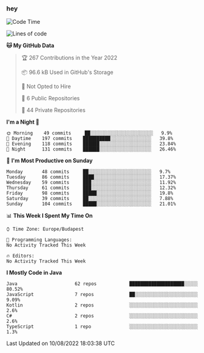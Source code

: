 ### hey

<!--START_SECTION:waka-->
![Code Time](http://img.shields.io/badge/Code%20Time-801%20hrs%2035%20mins-blue)

![Lines of code](https://img.shields.io/badge/From%20Hello%20World%20I%27ve%20Written-508%20Thousand%20lines%20of%20code-blue)

**🐱 My GitHub Data** 

> 🏆 267 Contributions in the Year 2022
 > 
> 📦 96.6 kB Used in GitHub's Storage 
 > 
> 🚫 Not Opted to Hire
 > 
> 📜 6 Public Repositories 
 > 
> 🔑 44 Private Repositories  
 > 
**I'm a Night 🦉** 

```text
🌞 Morning    49 commits     ██░░░░░░░░░░░░░░░░░░░░░░░   9.9% 
🌆 Daytime    197 commits    ██████████░░░░░░░░░░░░░░░   39.8% 
🌃 Evening    118 commits    ██████░░░░░░░░░░░░░░░░░░░   23.84% 
🌙 Night      131 commits    ██████░░░░░░░░░░░░░░░░░░░   26.46%

```
📅 **I'm Most Productive on Sunday** 

```text
Monday       48 commits     ██░░░░░░░░░░░░░░░░░░░░░░░   9.7% 
Tuesday      86 commits     ████░░░░░░░░░░░░░░░░░░░░░   17.37% 
Wednesday    59 commits     ███░░░░░░░░░░░░░░░░░░░░░░   11.92% 
Thursday     61 commits     ███░░░░░░░░░░░░░░░░░░░░░░   12.32% 
Friday       98 commits     █████░░░░░░░░░░░░░░░░░░░░   19.8% 
Saturday     39 commits     ██░░░░░░░░░░░░░░░░░░░░░░░   7.88% 
Sunday       104 commits    █████░░░░░░░░░░░░░░░░░░░░   21.01%

```


📊 **This Week I Spent My Time On** 

```text
⌚︎ Time Zone: Europe/Budapest

💬 Programming Languages: 
No Activity Tracked This Week

🔥 Editors: 
No Activity Tracked This Week

```

**I Mostly Code in Java** 

```text
Java                     62 repos            ████████████████████░░░░░   80.52% 
JavaScript               7 repos             ██░░░░░░░░░░░░░░░░░░░░░░░   9.09% 
Kotlin                   2 repos             ░░░░░░░░░░░░░░░░░░░░░░░░░   2.6% 
C#                       2 repos             ░░░░░░░░░░░░░░░░░░░░░░░░░   2.6% 
TypeScript               1 repo              ░░░░░░░░░░░░░░░░░░░░░░░░░   1.3%

```



 Last Updated on 10/08/2022 18:03:38 UTC
<!--END_SECTION:waka-->
